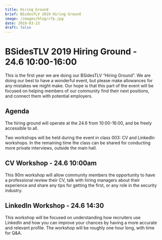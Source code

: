 ```yaml
---
title: Hiring Ground
brief: BSidesTLV 2019 Hiring Ground
image: /images/blog/cfp.jpg
date: 2019-03-23
draft: false
---
```


# BSidesTLV 2019 Hiring Ground - 24.6 10:00-16:00

This is the first year we are doing our BSidesTLV “Hiring Ground”. We are doing our best to have a wonderful event,
but please make allowances for any mistakes we might make.
Our hope is that this part of the event will be focused on helping members of our community find their next positions,
and connect them with potential employers.

## Agenda
The hiring ground will operate at the 24.6 from 10:00-16:00, and be freely accessible to all.

Two workshops will be held during the event in class 003: CV and LinkedIn workshops. In the remaining time the class can be shared for conducting more private interviews, outside the main hall.

## CV Workshop - 24.6 10:00am
This 90m workshop will allow community members the opportunity to have a professional review their CV, talk with hiring managers about their experience and share any tips for getting the first, or any role in the security industry.

## LinkedIn Workshop - 24.6 14:30
This workshop will be focused on understanding how recruiters use LinkedIn and how you can improve your chances by having a more accurate and relevant profile. The workshop will be roughly one hour long, with time for Q&A.

